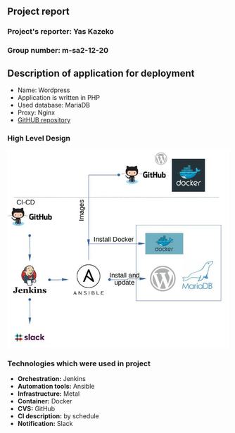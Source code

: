 ## Project report

### Project's reporter: Yas Kazeko
### Group number: m-sa2-12-20

## Description of application for deployment
- Name: Wordpress
- Application is written in PHP
- Used database: MariaDB
- Proxy: Nginx
- [GitHUB repository](https://github.com/yaskazeko/wordpress)

### High Level Design
![block](./block_diagram.jpg)

### Technologies which were used in project
- **Orchestration:** Jenkins
- **Automation tools:** Ansible
- **Infrastructure:** Metal
- **Container:** Docker
- **CVS:** GitHub
- **CI description:** by schedule
- **Notification:** Slack